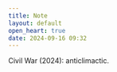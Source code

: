 ```yaml
---
title: Note
layout: default
open_heart: true
date: 2024-09-16 09:32
---
```


Civil War (2024): anticlimactic.
